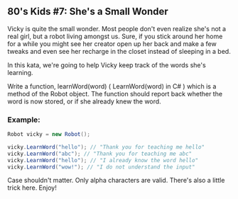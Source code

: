 ﻿## 80's Kids #7: She's a Small Wonder

Vicky is quite the small wonder. Most people don't even realize she's not a real girl, but a robot living amongst us. Sure, if you stick around her home for a while you might see her creator open up her back and make a few tweaks and even see her recharge in the closet instead of sleeping in a bed.

In this kata, we're going to help Vicky keep track of the words she's learning.

Write a function, learnWord(word) ( LearnWord(word) in C# ) which is a method of the Robot object. The function should report back whether the word is now stored, or if she already knew the word.

### Example:

```csharp
Robot vicky = new Robot();

vicky.LearnWord("hello"); // "Thank you for teaching me hello"
vicky.LearnWord("abc"); // "Thank you for teaching me abc"
vicky.LearnWord("hello"); // "I already know the word hello"
vicky.LearnWord("wow!"); // "I do not understand the input"
```

Case shouldn't matter. Only alpha characters are valid. There's also a little trick here. Enjoy!